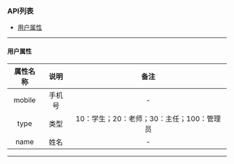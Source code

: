 ### API列表

* [用户属性](#property)

-------------------------
<a name="property"></a>
#### 用户属性
| 属性名称 | 说明 | 备注 |
|:---:|:---:|:---:|
| mobile | 手机号 | - |
| type  | 类型 | 10：学生；20：老师；30：主任；100：管理员 |
| name | 姓名 | - |

-------------------------

